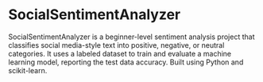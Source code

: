 # SocialSentimentAnalyzer
SocialSentimentAnalyzer is a beginner-level sentiment analysis project that classifies social media-style text into positive, negative, or neutral categories. It uses a labeled dataset to train and evaluate a machine learning model, reporting the test data accuracy. Built using Python and scikit-learn.
